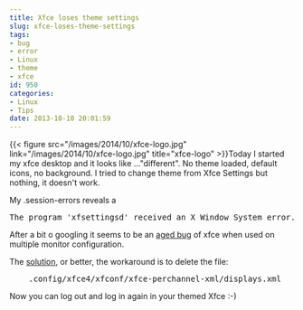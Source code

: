 ```yaml
---
title: Xfce loses theme settings
slug: xfce-loses-theme-settings
tags:
- bug
- error
- Linux
- theme
- xfce
id: 950
categories:
- Linux
- Tips
date: 2013-10-10 20:01:59
---
```


{{< figure src="/images/2014/10/xfce-logo.jpg" link="/images/2014/10/xfce-logo.jpg" title="xfce-logo" >}}Today I started my xfce desktop and it looks like ..."different". No theme loaded, default icons, no background. I tried to change theme from Xfce Settings but nothing, it doesn't work.

My .session-errors reveals a
<pre>The program 'xfsettingsd' received an X Window System error.</pre>
After a bit o googling it seems to be an [aged bug](https://bugzilla.redhat.com/show_bug.cgi?id=867455) of xfce when used on multiple monitor configuration.

The [solution](http://suluke.blogspot.it/2013/07/xfce-suddenly-not-applying-any-themes.html), or better, the workaround is to delete the file:
<pre>
    .config/xfce4/xfconf/xfce-perchannel-xml/displays.xml
</pre>
Now you can log out and log in again in your themed Xfce :-)

